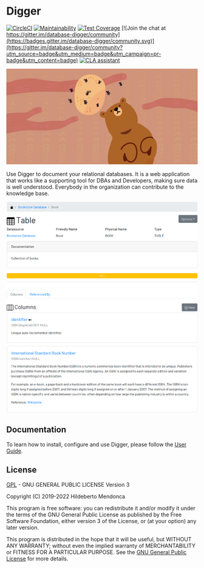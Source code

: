 # Digger

[![CircleCI](https://circleci.com/gh/htmfilho/digger/tree/master.svg?style=svg)](https://circleci.com/gh/htmfilho/digger/tree/master)
[![Maintainability](https://api.codeclimate.com/v1/badges/d7883e061b0c699fde4f/maintainability)](https://codeclimate.com/github/htmfilho/digger/maintainability)
[![Test Coverage](https://api.codeclimate.com/v1/badges/d7883e061b0c699fde4f/test_coverage)](https://codeclimate.com/github/htmfilho/digger/test_coverage)
[![Join the chat at https://gitter.im/database-digger/community](https://badges.gitter.im/database-digger/community.svg)](https://gitter.im/database-digger/community?utm_source=badge&utm_medium=badge&utm_campaign=pr-badge&utm_content=badge)
[![CLA assistant](https://cla-assistant.io/readme/badge/htmfilho/digger)](https://cla-assistant.io/htmfilho/digger)

![Banner](theme.jpg)

Use Digger to document your relational databases. It is a web application that works like a supporting tool for DBAs and Developers, making sure data is well understood. Everybody in the organization can contribute to the knowledge base.

![Screenshot](docs/images/table.png)

## Documentation 

To learn how to install, configure and use Digger, please follow the [User Guide].

## License

[GPL] - GNU GENERAL PUBLIC LICENSE Version 3

Copyright (C) 2019-2022 Hildeberto Mendonca

This program is free software: you can redistribute it and/or modify
it under the terms of the GNU General Public License as published by
the Free Software Foundation, either version 3 of the License, or
(at your option) any later version.

This program is distributed in the hope that it will be useful,
but WITHOUT ANY WARRANTY; without even the implied warranty of
MERCHANTABILITY or FITNESS FOR A PARTICULAR PURPOSE.  See the
[GNU General Public License][GPL] for more details.

[user guide]: https://www.hildeberto.com/digger/
[GPL]: https://github.com/htmfilho/digger/blob/master/LICENSE
